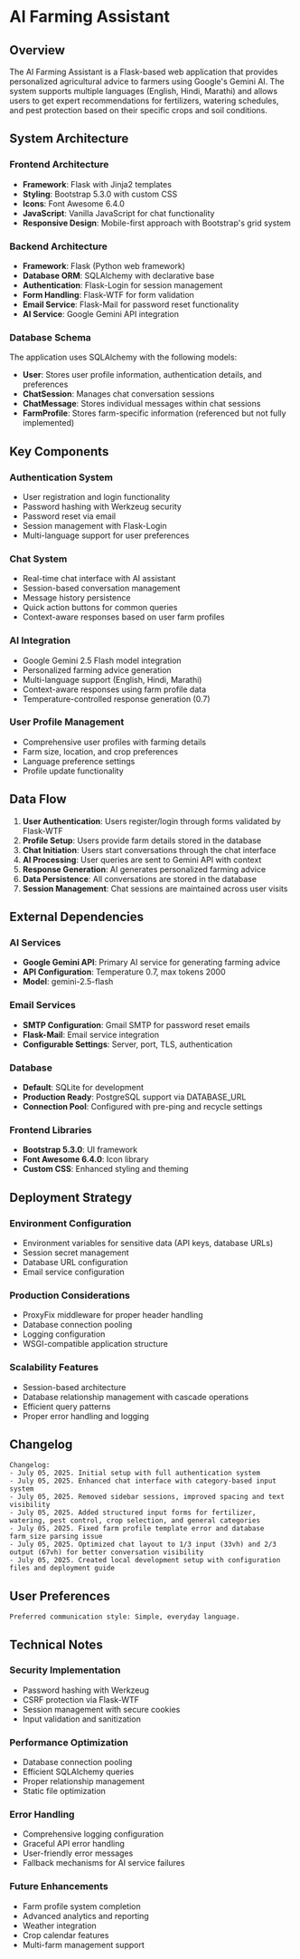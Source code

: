 # AI Farming Assistant

## Overview

The AI Farming Assistant is a Flask-based web application that provides personalized agricultural advice to farmers using Google's Gemini AI. The system supports multiple languages (English, Hindi, Marathi) and allows users to get expert recommendations for fertilizers, watering schedules, and pest protection based on their specific crops and soil conditions.

## System Architecture

### Frontend Architecture
- **Framework**: Flask with Jinja2 templates
- **Styling**: Bootstrap 5.3.0 with custom CSS
- **Icons**: Font Awesome 6.4.0
- **JavaScript**: Vanilla JavaScript for chat functionality
- **Responsive Design**: Mobile-first approach with Bootstrap's grid system

### Backend Architecture
- **Framework**: Flask (Python web framework)
- **Database ORM**: SQLAlchemy with declarative base
- **Authentication**: Flask-Login for session management
- **Form Handling**: Flask-WTF for form validation
- **Email Service**: Flask-Mail for password reset functionality
- **AI Service**: Google Gemini API integration

### Database Schema
The application uses SQLAlchemy with the following models:
- **User**: Stores user profile information, authentication details, and preferences
- **ChatSession**: Manages chat conversation sessions
- **ChatMessage**: Stores individual messages within chat sessions
- **FarmProfile**: Stores farm-specific information (referenced but not fully implemented)

## Key Components

### Authentication System
- User registration and login functionality
- Password hashing with Werkzeug security
- Password reset via email
- Session management with Flask-Login
- Multi-language support for user preferences

### Chat System
- Real-time chat interface with AI assistant
- Session-based conversation management
- Message history persistence
- Quick action buttons for common queries
- Context-aware responses based on user farm profiles

### AI Integration
- Google Gemini 2.5 Flash model integration
- Personalized farming advice generation
- Multi-language support (English, Hindi, Marathi)
- Context-aware responses using farm profile data
- Temperature-controlled response generation (0.7)

### User Profile Management
- Comprehensive user profiles with farming details
- Farm size, location, and crop preferences
- Language preference settings
- Profile update functionality

## Data Flow

1. **User Authentication**: Users register/login through forms validated by Flask-WTF
2. **Profile Setup**: Users provide farm details stored in the database
3. **Chat Initiation**: Users start conversations through the chat interface
4. **AI Processing**: User queries are sent to Gemini API with context
5. **Response Generation**: AI generates personalized farming advice
6. **Data Persistence**: All conversations are stored in the database
7. **Session Management**: Chat sessions are maintained across user visits

## External Dependencies

### AI Services
- **Google Gemini API**: Primary AI service for generating farming advice
- **API Configuration**: Temperature 0.7, max tokens 2000
- **Model**: gemini-2.5-flash

### Email Services
- **SMTP Configuration**: Gmail SMTP for password reset emails
- **Flask-Mail**: Email service integration
- **Configurable Settings**: Server, port, TLS, authentication

### Database
- **Default**: SQLite for development
- **Production Ready**: PostgreSQL support via DATABASE_URL
- **Connection Pool**: Configured with pre-ping and recycle settings

### Frontend Libraries
- **Bootstrap 5.3.0**: UI framework
- **Font Awesome 6.4.0**: Icon library
- **Custom CSS**: Enhanced styling and theming

## Deployment Strategy

### Environment Configuration
- Environment variables for sensitive data (API keys, database URLs)
- Session secret management
- Database URL configuration
- Email service configuration

### Production Considerations
- ProxyFix middleware for proper header handling
- Database connection pooling
- Logging configuration
- WSGI-compatible application structure

### Scalability Features
- Session-based architecture
- Database relationship management with cascade operations
- Efficient query patterns
- Proper error handling and logging

## Changelog

```
Changelog:
- July 05, 2025. Initial setup with full authentication system
- July 05, 2025. Enhanced chat interface with category-based input system
- July 05, 2025. Removed sidebar sessions, improved spacing and text visibility
- July 05, 2025. Added structured input forms for fertilizer, watering, pest control, crop selection, and general categories
- July 05, 2025. Fixed farm profile template error and database farm_size parsing issue
- July 05, 2025. Optimized chat layout to 1/3 input (33vh) and 2/3 output (67vh) for better conversation visibility
- July 05, 2025. Created local development setup with configuration files and deployment guide
```

## User Preferences

```
Preferred communication style: Simple, everyday language.
```

## Technical Notes

### Security Implementation
- Password hashing with Werkzeug
- CSRF protection via Flask-WTF
- Session management with secure cookies
- Input validation and sanitization

### Performance Optimization
- Database connection pooling
- Efficient SQLAlchemy queries
- Proper relationship management
- Static file optimization

### Error Handling
- Comprehensive logging configuration
- Graceful API error handling
- User-friendly error messages
- Fallback mechanisms for AI service failures

### Future Enhancements
- Farm profile system completion
- Advanced analytics and reporting
- Weather integration
- Crop calendar features
- Multi-farm management support